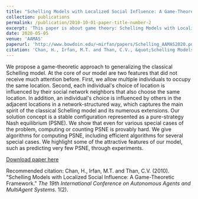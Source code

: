 ```yaml
---
title: "Schelling Models with Localized Social Influence: A Game-Theoretic Framework"
collection: publications
permalink: /publication/2010-10-01-paper-title-number-2
excerpt: 'This paper is about game theory: Schelling Models with Localized Social Influence.'
date: 2020-05-05
venue: 'AAMAS'
paperurl: 'http://www.bowdoin.edu/~mirfan/papers/Schelling_AAMAS2020.pdf'
citation: 'Chan, H., Irfan, M.T. and Than, C.V., &quot;Schelling Models with Localized Social Influence: A Game-Theoretic Framework.&quot; <i>The 19th International Conference on Autonomous Agents and MultiAgent Systems</i>. 1(2).'
---
```

We propose a game-theoretic approach to generalizing the classical Schelling model. At the core of our model are two features that did not receive much attention before. First, we allow multiple individuals to occupy the same location. Second, each individual's choice of location is influenced by their social network neighbors that also choose the same location. In addition, an individual's choice is influenced by others in the adjacent locations in a network-structured way, which captures the main spirit of the classical Schelling model and its numerous extensions. Our solution concept is a stable configuration represented as a pure-strategy Nash equilibrium (PSNE). We show that even for various special cases of the problem, computing or counting PSNE is provably hard. We give algorithms for computing PSNE, including efficient algorithms for several special cases. We highlight some of the attractive features of our model, such as predicting very few PSNE, through experiments.

[Download paper here](http://thanvietcuong.github.io/files/Schelling_AAMAS2020.pdf)

Recommended citation: Chan, H., Irfan, M.T. and Than, C.V. (2010). "Schelling Models with Localized Social Influence: A Game-Theoretic Framework." <i>The 19th International Conference on Autonomous Agents and MultiAgent Systems</i>. 1(2).
